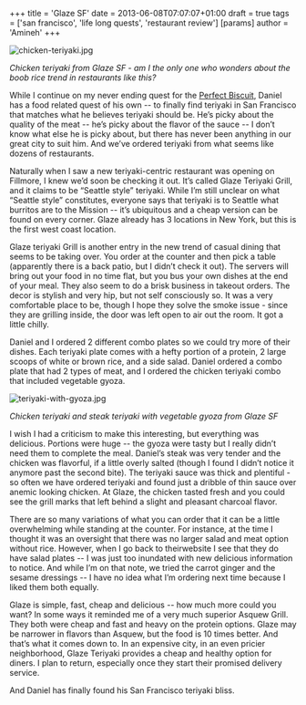 +++
title = 'Glaze SF'
date = 2013-06-08T07:07:07+01:00
draft = true
tags = ['san francisco', 'life long quests', 'restaurant review']
[params]
author = 'Amineh'
+++

![chicken-teriyaki.jpg](/glaze/chicken-teriyaki.jpg)

*Chicken teriyaki from Glaze SF - am I the only one who wonders about the boob rice trend in restaurants like this?*

While I continue on my never ending quest for the [Perfect Biscuit](/biscuit_quest), Daniel has a food related quest of his own -- to
finally find teriyaki in San Francisco that matches what he believes teriyaki should be. He’s picky about the quality of
the meat -- he’s picky about the flavor of the sauce -- I don’t know what else he is picky about, but there has never
been anything in our great city to suit him. And we’ve ordered teriyaki from what seems like dozens of restaurants.

Naturally when I saw a new teriyaki-centric restaurant was opening on Fillmore, I knew we’d soon be checking it out.
It’s called Glaze Teriyaki Grill, and it claims to be “Seattle style” teriyaki. While I’m still unclear on what “Seattle
style” constitutes, everyone says that teriyaki is to Seattle what burritos are to the Mission -- it’s ubiquitous and a
cheap version can be found on every corner. Glaze already has 3 locations in New York, but this is the first west coast
location.

Glaze teriyaki Grill is another entry in the new trend of casual dining that seems to be taking over. You order at the
counter and then pick a table (apparently there is a back patio, but I didn’t check it out). The servers will bring out
your food in no time flat, but you bus your own dishes at the end of your meal. They also seem to do a brisk business in
takeout orders. The decor is stylish and very hip, but not self consciously so. It was a very comfortable place to be,
though I hope they solve the smoke issue - since they are grilling inside, the door was left open to air out the room.
It got a little chilly.

Daniel and I ordered 2 different combo plates so we could try more of their dishes. Each teriyaki plate comes with a
hefty portion of a protein, 2 large scoops of white or brown rice, and a side salad. Daniel ordered a combo plate that
had 2 types of meat, and I ordered the chicken teriyaki combo that included vegetable gyoza.

![teriyaki-with-gyoza.jpg](/glaze/teriyaki-with-gyoza.jpg)

*Chicken teriyaki and steak teriyaki with vegetable gyoza from Glaze SF*

I wish I had a criticism to make this interesting, but everything was delicious. Portions were huge -- the gyoza were
tasty but I really didn’t need them to complete the meal. Daniel’s steak was very tender and the chicken was flavorful,
if a little overly salted (though I found I didn’t notice it anymore past the second bite). The teriyaki sauce was thick
and plentiful - so often we have ordered teriyaki and found just a dribble of thin sauce over anemic looking chicken. At
Glaze, the chicken tasted fresh and you could see the grill marks that left behind a slight and pleasant charcoal
flavor.

There are so many variations of what you can order that it can be a little overwhelming while standing at the counter.
For instance, at the time I thought it was an oversight that there was no larger salad and meat option without rice.
However, when I go back to theirwebsite I see that they do have salad plates -- I was just too inundated with new
delicious information to notice. And while I’m on that note, we tried the carrot ginger and the sesame dressings -- I
have no idea what I’m ordering next time because I liked them both equally.

Glaze is simple, fast, cheap and delicious -- how much more could you want? In some ways it reminded me of a very much
superior Asquew Grill. They both were cheap and fast and heavy on the protein options. Glaze may be narrower in flavors
than Asquew, but the food is 10 times better. And that’s what it comes down to. In an expensive city, in an even pricier
neighborhood, Glaze Teriyaki provides a cheap and healthy option for diners. I plan to return, especially once they
start their promised delivery service.

And Daniel has finally found his San Francisco teriyaki bliss.
